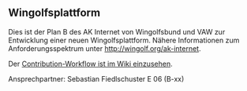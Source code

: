 ## Wingolfsplattform

Dies ist der Plan B des AK Internet von Wingolfsbund und VAW zur Entwicklung einer neuen Wingolfsplattform.
Nähere Informationen zum Anforderungsspektrum unter http://wingolf.org/ak-internet.

Der [Contribution-Workflow ist im Wiki einzusehen](https://github.com/fiedl/wingolfsplattform/wiki/Contribution-Workflow/).

Ansprechpartner:
Sebastian Fiedlschuster  E 06  (B-xx)
<deleted-string>




